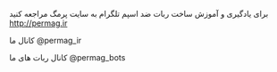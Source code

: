 برای یادگیری و آموزش ساخت ربات ضد اسپم تلگرام  به سایت پرمگ مراجعه کنید 
http://permag.ir

کانال ما
@permag_ir

کانال ربات های ما 
@permag_bots